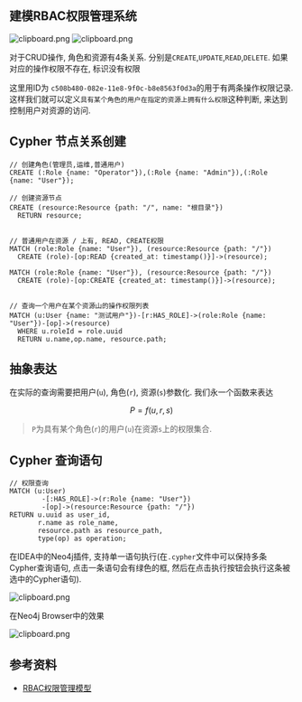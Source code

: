 ## 建模RBAC权限管理系统

![clipboard.png](https://segmentfault.com/img/bV3aG1)
![clipboard.png](https://segmentfault.com/img/bV3aNX)

对于CRUD操作, 角色和资源有4条关系. 分别是`CREATE`,`UPDATE`,`READ`,`DELETE`. 如果对应的操作权限不存在, 标识没有权限

这里用ID为 `c508b480-082e-11e8-9f0c-b8e8563f0d3a`的用于有两条操作权限记录. 这样我们就可以定义`具有某个角色的用户在指定的资源上拥有什么权限`这种判断, 来达到控制用户对资源的访问.

## Cypher 节点关系创建

```
// 创建角色(管理员,运维,普通用户)
CREATE (:Role {name: "Operator"}),(:Role {name: "Admin"}),(:Role {name: "User"});

// 创建资源节点
CREATE (resource:Resource {path: "/", name: "根目录"})
  RETURN resource;


// 普通用户在资源 / 上有, READ, CREATE权限
MATCH (role:Role {name: "User"}), (resource:Resource {path: "/"})
  CREATE (role)-[op:READ {created_at: timestamp()}]->(resource);

MATCH (role:Role {name: "User"}), (resource:Resource {path: "/"})
  CREATE (role)-[op:CREATE {created_at: timestamp()}]->(resource);


// 查询一个用户在某个资源山的操作权限列表
MATCH (u:User {name: "测试用户"})-[r:HAS_ROLE]->(role:Role {name: "User"})-[op]->(resource)
  WHERE u.roleId = role.uuid
  RETURN u.name,op.name, resource.path;
```

## 抽象表达

在实际的查询需要把用户(`u`), 角色(`r`), 资源(`s`)参数化. 我们永一个函数来表达

$$
P = f(u, r, s)
$$

> `P`为具有某个角色(`r`)的用户(`u`)在资源`s`上的权限集合.

## Cypher 查询语句


```
// 权限查询
MATCH (u:User)
        -[:HAS_ROLE]->(r:Role {name: "User"})
        -[op]->(resource:Resource {path: "/"})
RETURN u.uuid as user_id,
       r.name as role_name,
       resource.path as resource_path,
       type(op) as operation;
```

在IDEA中的Neo4j插件, 支持单一语句执行(在`.cypher`文件中可以保持多条Cypher查询语句, 点击一条语句会有绿色的框, 然后在点击执行按钮会执行这条被选中的Cypher语句).

![clipboard.png](https://segmentfault.com/img/bV3aQ7)

在Neo4j Browser中的效果

![clipboard.png](https://segmentfault.com/img/bV3aRP)

## 参考资料

- [RBAC权限管理模型](https://www.xiaoman.cn/detail/150)
